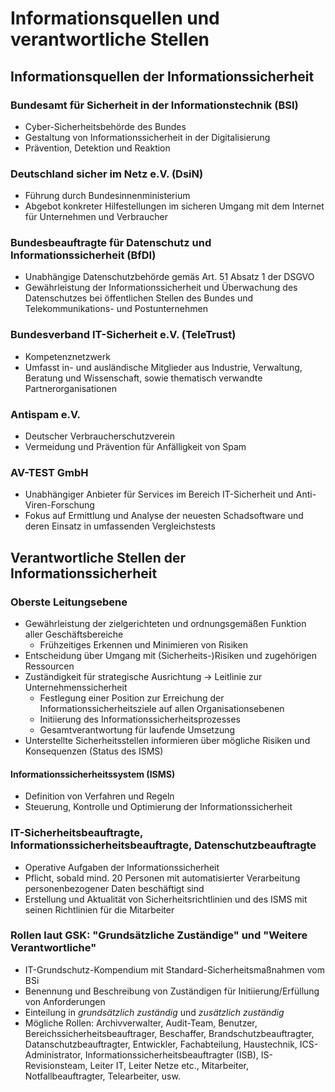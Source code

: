 # Informationsquellen und verantwortliche Stellen

## Informationsquellen der Informationssicherheit

### Bundesamt für Sicherheit in der Informationstechnik (BSI)

- Cyber-Sicherheitsbehörde des Bundes
- Gestaltung von Informationssicherheit in der Digitalisierung
- Prävention, Detektion und Reaktion

### Deutschland sicher im Netz e.V. (DsiN)

- Führung durch Bundesinnenministerium
- Abgebot konkreter Hilfestellungen im sicheren Umgang mit dem Internet für Unternehmen und Verbraucher

### Bundesbeauftragte für Datenschutz und Informationssicherheit (BfDI)

- Unabhängige Datenschutzbehörde gemäs Art. 51 Absatz 1 der DSGVO
- Gewährleistung der Informationssicherheit und Überwachung des Datenschutzes bei öffentlichen Stellen des Bundes und Telekommunikations- und Postunternehmen

### Bundesverband IT-Sicherheit e.V. (TeleTrust)

- Kompetenznetzwerk
- Umfasst in- und ausländische Mitglieder aus Industrie, Verwaltung, Beratung und Wissenschaft, sowie thematisch verwandte Partnerorganisationen

### Antispam e.V.

- Deutscher Verbraucherschutzverein 
- Vermeidung und Prävention für Anfälligkeit von Spam

### AV-TEST GmbH

- Unabhängiger Anbieter für Services im Bereich IT-Sicherheit und Anti-Viren-Forschung
- Fokus auf Ermittlung und Analyse der neuesten Schadsoftware und deren Einsatz in umfassenden Vergleichstests


## Verantwortliche Stellen der Informationssicherheit

### Oberste Leitungsebene

- Gewährleistung der zielgerichteten und ordnungsgemäßen Funktion aller Geschäftsbereiche
  - Frühzeitiges Erkennen und Minimieren von Risiken
- Entscheidung über Umgang mit (Sicherheits-)Risiken und zugehörigen Ressourcen
- Zuständigkeit für strategische Ausrichtung -> Leitlinie zur Unternehmenssicherheit
  - Festlegung einer Position zur Erreichung der Informationssicherheitsziele auf allen Organisationsebenen
  - Initiierung des Informationssicherheitsprozesses
  - Gesamtverantwortung für laufende Umsetzung
- Unterstellte Sicherheitsstellen informieren über mögliche Risiken und Konsequenzen (Status des ISMS)

#### Informationssicherheitssystem (ISMS)

- Definition von Verfahren und Regeln
- Steuerung, Kontrolle und Optimierung der Informationssicherheit


### IT-Sicherheitsbeauftragte, Informationssicherheitsbeauftragte, Datenschutzbeauftragte

- Operative Aufgaben der Informationssicherheit
- Pflicht, sobald mind. 20 Personen mit automatisierter Verarbeitung personenbezogener Daten beschäftigt sind
- Erstellung und Aktualität von Sicherheitsrichtlinien und des ISMS mit seinen Richtlinien für die Mitarbeiter

### Rollen laut GSK: "Grundsätzliche Zuständige" und "Weitere Verantwortliche"

- IT-Grundschutz-Kompendium mit Standard-Sicherheitsmaßnahmen vom BSi
- Benennung und Beschreibung von Zuständigen für Initiierung/Erfüllung von Anforderungen
- Einteilung in *grundsätzlich zuständig* und *zusätzlich zuständig*
- Mögliche Rollen: Archivverwalter, Audit-Team, Benutzer, Bereichssicherheitsbeauftrager, Beschaffer, Brandschutzbeauftragter, Datanschutzbeauftragter, Entwickler,
Fachabteilung, Haustechnik, ICS-Administrator, Informationssicherheitsbeauftragter (ISB), IS-Revisionsteam, Leiter IT, Leiter Netze etc., Mitarbeiter, Notfallbeauftragter,
Telearbeiter, usw.


